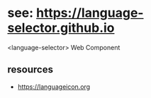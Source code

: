 # see: https://language-selector.github.io

&lt;language-selector> Web Component

## resources

* https://languageicon.org
